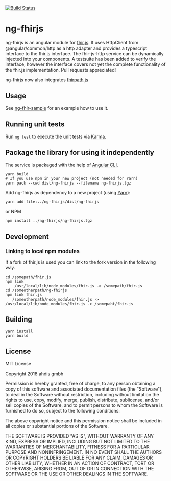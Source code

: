 [![Build Status](https://travis-ci.com/ahdis/ng-fhirjs.svg?branch=master)](https://travis-ci.com/ahdis/ng-fhirjs)

# ng-fhirjs

ng-fhirjs is an angular module for [fhir.js](https://github.com/FHIR/fhir.js). It uses HttpClient from @angular/common/http as a http adapter and provides a typescript interface to the fhir.js interface. The fhir-js-http service can be dynamically injected into your components. A testsuite has been added to verify the interface, however the interface covers not yet the complete functionality of the fhir.js implementation. Pull requests appreciated!

ng-fhirjs now also integrates [fhirpath.js](https://github.com/lhncbc/fhirpath.js/)

## Usage

See [ng-fhir-sample](https://github.com/ahdis/ng-fhir-sample) for an example how to use it.

## Running unit tests

Run `ng test` to execute the unit tests via [Karma](https://karma-runner.github.io).

## Package the library for using it independently

The service is packaged with the help of [Angular CLI](https://angular.io/guide/creating-libraries).

```
yarn build
# If you use npm in your new project (not needed for Yarn)
yarn pack --cwd dist/ng-fhirjs --filename ng-fhirjs.tgz
```

Add ng-fhirjs as dependency to a new project (using [Yarn](https://yarnpkg.com/)):

```
yarn add file:../ng-fhirjs/dist/ng-fhirjs
```

or NPM

```
npm install ../ng-fhirjs/ng-fhirjs.tgz
```

## Development

### Linking to local npm modules

If a fork of fhir.js is used you can link to the fork version in the following way.

```
cd /somepath/fhir.js
npm link
    /usr/local/lib/node_modules/fhir.js -> /somepath/fhir.js
cd /someotherpath/ng-fhirjs
npm link fhir.js
   /someotherpath/node_modules/fhir.js -> /usr/local/lib/node_modules/fhir.js -> /somepaht/fhir.js
```

## Building

```
yarn install
yarn build
```

## License

MIT License

Copyright 2018 ahdis gmbh

Permission is hereby granted, free of charge, to any person obtaining a copy of this software and associated documentation files (the "Software"), to deal in the Software without restriction, including without limitation the rights to use, copy, modify, merge, publish, distribute, sublicense, and/or sell copies of the Software, and to permit persons to whom the Software is furnished to do so, subject to the following conditions:

The above copyright notice and this permission notice shall be included in all copies or substantial portions of the Software.

THE SOFTWARE IS PROVIDED "AS IS", WITHOUT WARRANTY OF ANY KIND, EXPRESS OR IMPLIED, INCLUDING BUT NOT LIMITED TO THE WARRANTIES OF MERCHANTABILITY, FITNESS FOR A PARTICULAR PURPOSE AND NONINFRINGEMENT. IN NO EVENT SHALL THE AUTHORS OR COPYRIGHT HOLDERS BE LIABLE FOR ANY CLAIM, DAMAGES OR OTHER LIABILITY, WHETHER IN AN ACTION OF CONTRACT, TORT OR OTHERWISE, ARISING FROM, OUT OF OR IN CONNECTION WITH THE SOFTWARE OR THE USE OR OTHER DEALINGS IN THE SOFTWARE.
